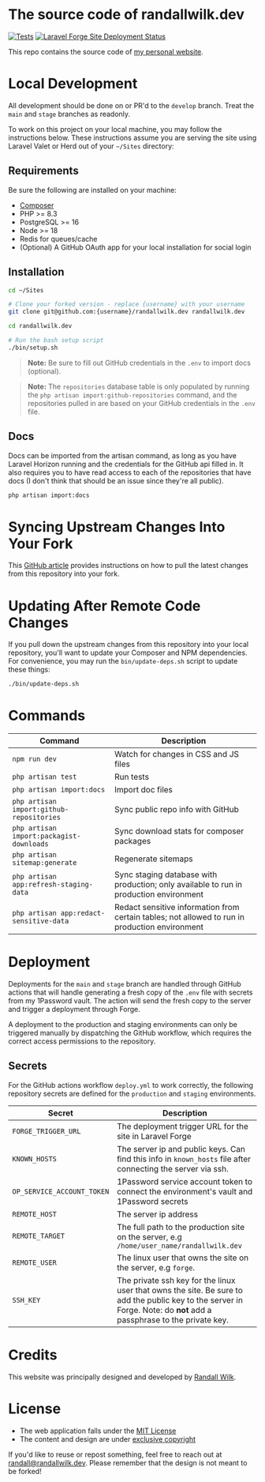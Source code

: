 # The source code of randallwilk.dev

[![Tests](https://github.com/rawilk/randallwilk.dev/actions/workflows/pest.yml/badge.svg?branch=develop)](https://github.com/rawilk/randallwilk.dev/actions/workflows/pest.yml)
[![Laravel Forge Site Deployment Status](https://img.shields.io/endpoint?url=https%3A%2F%2Fforge.laravel.com%2Fsite-badges%2F2154a8d9-deed-48ab-ad0d-c8ff49b46bf4%3Fdate%3D1%26label%3D1%26commit%3D1&style=plastic)](https://forge.laravel.com/servers/855537/sites/2525798)

This repo contains the source code of [my personal website](https://randallwilk.dev).

# Local Development

All development should be done on or PR'd to the `develop` branch. Treat the `main` and `stage` branches as readonly.

To work on this project on your local machine, you may follow the instructions below. These instructions
assume you are serving the site using Laravel Valet or Herd out of your `~/Sites` directory:

## Requirements

Be sure the following are installed on your machine:

- [Composer](https://getcomposer.org/download/)
- PHP >= 8.3
- PostgreSQL >= 16
- Node >= 18
- Redis for queues/cache
- (Optional) A GitHub OAuth app for your local installation for social login

## Installation

```bash
cd ~/Sites

# Clone your forked version - replace {username} with your username
git clone git@github.com:{username}/randallwilk.dev randallwilk.dev

cd randallwilk.dev

# Run the bash setup script
./bin/setup.sh
```

> **Note:** Be sure to fill out GitHub credentials in the `.env` to import docs (optional).

> **Note:** The `repositories` database table is only populated by running the `php artisan import:github-repositories` command, and the repositories pulled in are based on your GitHub credentials in the `.env` file.

## Docs

Docs can be imported from the artisan command, as long as you have Laravel Horizon running and the credentials for the GitHub api filled in. It also requires you to have read access to each of the repositories that have docs (I don't think that should be an issue since they're all public).

```bash
php artisan import:docs
```

# Syncing Upstream Changes Into Your Fork

This [GitHub article](https://help.github.com/en/articles/syncing-a-fork) provides instructions on how to pull the
latest changes from this repository into your fork.

# Updating After Remote Code Changes

If you pull down the upstream changes from this repository into your local repository, you'll want to update your
Composer and NPM dependencies. For convenience, you may run the `bin/update-deps.sh` script to update these things:

```bash
./bin/update-deps.sh
```

# Commands

| Command | Description                                                                                    |
| --- |------------------------------------------------------------------------------------------------|
| `npm run dev` | Watch for changes in CSS and JS files                                                          |
| `php artisan test` | Run tests                                                                                      |
| `php artisan import:docs` | Import doc files                                                                               |
| `php artisan import:github-repositories` | Sync public repo info with GitHub                                                              |
| `php artisan import:packagist-downloads` | Sync download stats for composer packages                                                      |
| `php artisan sitemap:generate` | Regenerate sitemaps                                                                            |
| `php artisan app:refresh-staging-data` | Sync staging database with production; only available to run in production environment         |
| `php artisan app:redact-sensitive-data` | Redact sensitive information from certain tables; not allowed to run in production environment |

# Deployment

Deployments for the `main` and `stage` branch are handled through GitHub actions that will handle generating a fresh copy of the `.env` file with secrets from my 1Password vault. The action will send the fresh copy to the server and trigger a deployment through Forge.

A deployment to the production and staging environments can only be triggered manually by dispatching the GitHub workflow, which requires the correct access permissions to the repository.

## Secrets

For the GitHub actions workflow `deploy.yml` to work correctly, the following repository secrets are defined for the `production` and `staging` environments.

| Secret                    | Description                                                                                                                                                            |
|---------------------------|------------------------------------------------------------------------------------------------------------------------------------------------------------------------|
| `FORGE_TRIGGER_URL`       | The deployment trigger URL for the site in Laravel Forge                                                                                                               |
| `KNOWN_HOSTS`             | The server ip and public keys. Can find this info in `known_hosts` file after connecting the server via ssh.                                                           |
| `OP_SERVICE_ACCOUNT_TOKEN` | 1Password service account token to connect the environment's vault and 1Password secrets                                                                               |
| `REMOTE_HOST`             | The server ip address                                                                                                                                                  |
| `REMOTE_TARGET`           | The full path to the production site on the server, e.g `/home/user_name/randallwilk.dev`                                                                              |
| `REMOTE_USER`             | The linux user that owns the site on the server, e.g `forge`.                                                                                                          |
| `SSH_KEY`                 | The private ssh key for the linux user that owns the site. Be sure to add the public key to the server in Forge. Note: do **not** add a passphrase to the private key. |

# Credits

This website was principally designed and developed by [Randall Wilk](https://github.com/rawilk).

# License

- The web application falls under the [MIT License](https://choosealicense.com/licenses/mit/)
- The content and design are under [exclusive copyright](https://choosealicense.com/no-license/)

If you'd like to reuse or repost something, feel free to reach out at randall@randallwilk.dev. Please remember that the design is not meant to be forked!
